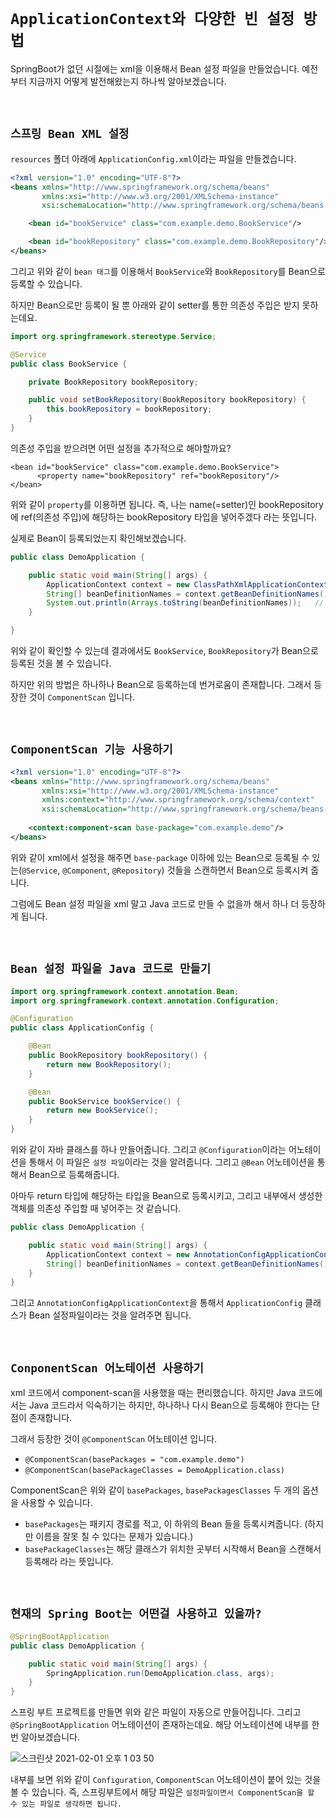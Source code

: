 # `ApplicationContext와 다양한 빈 설정 방법`

SpringBoot가 없던 시절에는 xml을 이용해서 Bean 설정 파일을 만들었습니다. 예전부터 지금까지 어떻게 발전해왔는지 하나씩 알아보겠습니다. 

<br>

## `스프링 Bean XML 설정`

`resources` 폴더 아래에 `ApplicationConfig.xml`이라는 파일을 만들겠습니다. 

```xml
<?xml version="1.0" encoding="UTF-8"?>
<beans xmlns="http://www.springframework.org/schema/beans"
       xmlns:xsi="http://www.w3.org/2001/XMLSchema-instance"
       xsi:schemaLocation="http://www.springframework.org/schema/beans http://www.springframework.org/schema/beans/spring-beans.xsd">

    <bean id="bookService" class="com.example.demo.BookService"/>

    <bean id="bookRepository" class="com.example.demo.BookRepository"/>
</beans>
```

그리고 위와 같이 `bean 태그`를 이용해서 `BookService`와 `BookRepository`를 Bean으로 등록할 수 있습니다. 

하지만 Bean으로만 등록이 될 뿐 아래와 같이 setter를 통한 의존성 주입은 받지 못하는데요.

```java
import org.springframework.stereotype.Service;

@Service
public class BookService {

    private BookRepository bookRepository;

    public void setBookRepository(BookRepository bookRepository) {
        this.bookRepository = bookRepository;
    }
}
```

의존성 주입을 받으려면 어떤 설정을 추가적으로 해야할까요?

```
<bean id="bookService" class="com.example.demo.BookService">
      <property name="bookRepository" ref="bookRepository"/>
</bean>
```

위와 같이 `property`를 이용하면 됩니다. 즉, 나는 name(=setter)인 bookRepository에 ref(의존성 주입)에 해당하는 bookRepository 타입을 넣어주겠다 라는 뜻입니다. 

실제로 Bean이 등록되었는지 확인해보겠습니다. 

```java
public class DemoApplication {

    public static void main(String[] args) {
        ApplicationContext context = new ClassPathXmlApplicationContext("ApplicationConfig.xml");
        String[] beanDefinitionNames = context.getBeanDefinitionNames();
        System.out.println(Arrays.toString(beanDefinitionNames));   // [bookService, bookRepository]
    }

}
```

위와 같이 확인할 수 있는데 결과에서도 `BookService`, `BookRepository`가 Bean으로 등록된 것을 볼 수 있습니다. 

하지만 위의 방법은 하나하나 Bean으로 등록하는데 번거로움이 존재합니다. 그래서 등장한 것이 `ComponentScan` 입니다. 

<br>

## `ComponentScan 기능 사용하기`

```xml
<?xml version="1.0" encoding="UTF-8"?>
<beans xmlns="http://www.springframework.org/schema/beans"
       xmlns:xsi="http://www.w3.org/2001/XMLSchema-instance"
       xmlns:context="http://www.springframework.org/schema/context"
       xsi:schemaLocation="http://www.springframework.org/schema/beans http://www.springframework.org/schema/beans/spring-beans.xsd http://www.springframework.org/schema/context https://www.springframework.org/schema/context/spring-context.xsd">
    
    <context:component-scan base-package="com.example.demo"/>
</beans>
```

위와 같이 xml에서 설정을 해주면 `base-package` 이하에 있는 Bean으로 등록될 수 있는(`@Service`, `@Component`, `@Repository`) 것들을 스캔하면서 Bean으로 등록시켜 줍니다. 

그럼에도 Bean 설정 파일을 xml 말고 Java 코드로 만들 수 없을까 해서 하나 더 등장하게 됩니다. 

<br>

## `Bean 설정 파일을 Java 코드로 만들기`

```java
import org.springframework.context.annotation.Bean;
import org.springframework.context.annotation.Configuration;

@Configuration
public class ApplicationConfig {

    @Bean
    public BookRepository bookRepository() {
        return new BookRepository();
    }

    @Bean
    public BookService bookService() {
        return new BookService();
    }
}
```

위와 같이 자바 클래스를 하나 만들어줍니다. 그리고 `@Configuration`이라는 어노테이션을 통해서 이 파일은 `설정 파일`이라는 것을 알려줍니다. 
그리고 `@Bean` 어노테이션을 통해서 Bean으로 등록해줍니다. 

아마두 return 타입에 해당하는 타입을 Bean으로 등록시키고, 그리고 내부에서 생성한 객체를 의존성 주입할 때 넣어주는 것 같습니다. 

```java
public class DemoApplication {

    public static void main(String[] args) {
        ApplicationContext context = new AnnotationConfigApplicationContext(ApplicationConfig.class);
        String[] beanDefinitionNames = context.getBeanDefinitionNames();
    }
}
```

그리고 `AnnotationConfigApplicationContext`을 통해서 `ApplicationConfig` 클래스가 Bean 설정파일이라는 것을 알려주면 됩니다. 

<br>

## `ConponentScan 어노테이션 사용하기`

xml 코드에서 component-scan을 사용했을 때는 편리했습니다. 하지만 Java 코드에서는 Java 코드라서 익숙하기는 하지만, 하나하나 다시 Bean으로 등록해야 한다는 단점이 존재합니다. 

그래서 등장한 것이 `@ComponentScan` 어노테이션 입니다.

- `@ComponentScan(basePackages = "com.example.demo")`
- `@ComponentScan(basePackageClasses = DemoApplication.class)`

ComponentScan은 위와 같이 `basePackages`, `basePackagesClasses` 두 개의 옵션을 사용할 수 있습니다. 

- `basePackages`는 패키지 경로를 적고, 이 하위의 Bean 들을 등록시켜줍니다. (하지만 이름을 잘못 칠 수 있다는 문제가 있습니다.)
- `basePackageClasses`는 해당 클래스가 위치한 곳부터 시작해서 Bean을 스캔해서 등록해라 라는 뜻입니다. 

<br>

## `현재의 Spring Boot는 어떤걸 사용하고 있을까?`

```java
@SpringBootApplication
public class DemoApplication {

    public static void main(String[] args) {
        SpringApplication.run(DemoApplication.class, args);
    }
}
```

스프링 부트 프로젝트를 만들면 위와 같은 파일이 자동으로 만들어집니다. 그리고 `@SpringBootApplication` 어노테이션이 존재하는데요. 
해당 어노테이션에 내부를 한번 알아보겠습니다. 

![스크린샷 2021-02-01 오후 1 03 50](https://user-images.githubusercontent.com/45676906/106413676-065fb000-648e-11eb-8730-db3a5182faec.png)

내부를 보면 위와 같이 `Configuration`, `ComponentScan` 어노테이션이 붙어 있는 것을 볼 수 있습니다. 즉, 스프링부트에서 해당 파일은 `설정파일이면서 ComponentScan을 할 수 있는 파일로 생각하면 됩니다.`


